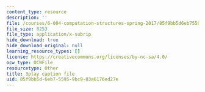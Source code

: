 ```yaml
---
content_type: resource
description: ''
file: /courses/6-004-computation-structures-spring-2017/85f9bb5d6eb755959bc983a6176ed27e_9eWKuWyXYKY.vtt
file_size: 8253
file_type: application/x-subrip
hide_download: true
hide_download_original: null
learning_resource_types: []
license: https://creativecommons.org/licenses/by-nc-sa/4.0/
ocw_type: OCWFile
resourcetype: Other
title: 3play caption file
uid: 85f9bb5d-6eb7-5595-9bc9-83a6176ed27e
---
```

